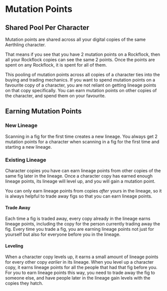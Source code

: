 # Mutation Points

## Shared Pool Per Character

Mutation points are shared across all your digital copies of the same Aerthling character.

That means if you see that you have 2 mutation points on a Rockflock, then all your Rockflock copies can see the same 2 points.
Once the points are spent on any Rockflock, it is spent for all of them.

This pooling of mutation points across all copies of a character ties into the buying and trading mechanics.
If you want to spend mutation points on a favourite copy of a character, you are not reliant on getting lineage points on that copy specifically.
You can earn mutation points on other copies of the character, and spend them on  your favourite.

## Earning Mutation Points

### New Lineage

Scanning in a fig for the first time creates a new lineage.
You always get 2 mutation points for a character when scanning in a fig for the first time and starting a new lineage.

### Existing Lineage

Character copies you have can earn lineage points from other copies of the same fig later in the lineage.
Once a character copy has earned enough lineage points, its lineage will level up, and you will gain a mutation point.

You can only earn lineage points from copies *after* yours in the lineage, so it is always helpful to trade away figs so that you can earn lineage points.

#### Trade Away

Each time a fig is traded away, every copy already in the lineage earns lineage points, including the copy for the person currently trading away the fig.
Every time you trade a fig, you are earning lineage points not just for yourself but also for everyone before you in the lineage.

#### Leveling

When a character copy levels up, it earns a small amount of lineage points for every other copy *earlier* in its lineage.
When you level up a character copy, it earns lineage points for all the people that had that fig before you.
For you to earn lineage points this way, you need to trade away the fig to someone else, and have people later in the lineage gain levels with the copies they hatch.
